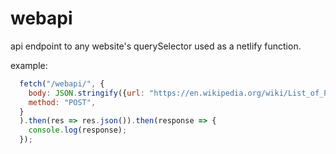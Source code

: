 # webapi
api endpoint to any website's querySelector
used as a netlify function.

example:
```js
  fetch("/webapi/", {
    body: JSON.stringify({url: "https://en.wikipedia.org/wiki/List_of_Presidents_of_the_United_States", query: "big > a"}),
    method: "POST",
  }
  ).then(res => res.json()).then(response => {
    console.log(response);
  });
```
